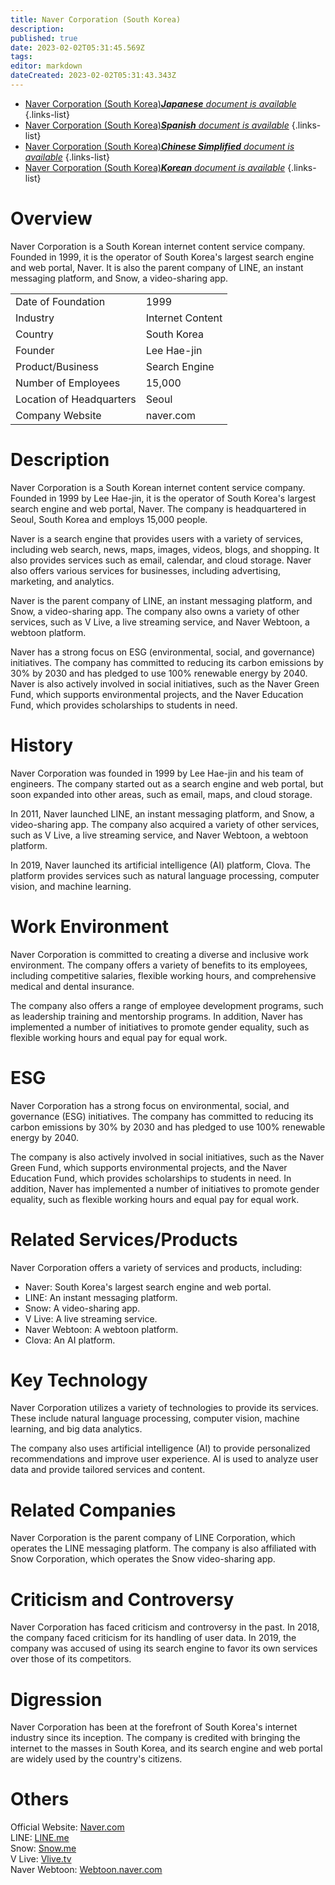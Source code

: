 ```yaml
---
title: Naver Corporation (South Korea)
description: 
published: true
date: 2023-02-02T05:31:45.569Z
tags: 
editor: markdown
dateCreated: 2023-02-02T05:31:43.343Z
---
```


- [Naver Corporation (South Korea)***Japanese** document is available*](/ja/Knowledge-base/Dictionary/Company/naver-corporation-south-korea)
{.links-list}
- [Naver Corporation (South Korea)***Spanish** document is available*](/es/Knowledge-base/Dictionary/Company/naver-corporation-south-korea)
{.links-list}
- [Naver Corporation (South Korea)***Chinese Simplified** document is available*](/zh/Knowledge-base/Dictionary/Company/naver-corporation-south-korea)
{.links-list}
- [Naver Corporation (South Korea)***Korean** document is available*](/ko/Knowledge-base/Dictionary/Company/naver-corporation-south-korea)
{.links-list}


# Overview

Naver Corporation is a South Korean internet content service company. Founded in 1999, it is the operator of South Korea's largest search engine and web portal, Naver. It is also the parent company of LINE, an instant messaging platform, and Snow, a video-sharing app.

|                                 |                  |
|---------------------------------|------------------|
| Date of Foundation              | 1999             |
| Industry                        | Internet Content |
| Country                         | South Korea      |
| Founder                         | Lee Hae-jin      |
| Product/Business                | Search Engine    |
| Number of Employees             | 15,000           |
| Location of Headquarters        | Seoul            |
| Company Website                 | naver.com        |

# Description

Naver Corporation is a South Korean internet content service company. Founded in 1999 by Lee Hae-jin, it is the operator of South Korea's largest search engine and web portal, Naver. The company is headquartered in Seoul, South Korea and employs 15,000 people.

Naver is a search engine that provides users with a variety of services, including web search, news, maps, images, videos, blogs, and shopping. It also provides services such as email, calendar, and cloud storage. Naver also offers various services for businesses, including advertising, marketing, and analytics.

Naver is the parent company of LINE, an instant messaging platform, and Snow, a video-sharing app. The company also owns a variety of other services, such as V Live, a live streaming service, and Naver Webtoon, a webtoon platform.

Naver has a strong focus on ESG (environmental, social, and governance) initiatives. The company has committed to reducing its carbon emissions by 30% by 2030 and has pledged to use 100% renewable energy by 2040. Naver is also actively involved in social initiatives, such as the Naver Green Fund, which supports environmental projects, and the Naver Education Fund, which provides scholarships to students in need.

# History

Naver Corporation was founded in 1999 by Lee Hae-jin and his team of engineers. The company started out as a search engine and web portal, but soon expanded into other areas, such as email, maps, and cloud storage.

In 2011, Naver launched LINE, an instant messaging platform, and Snow, a video-sharing app. The company also acquired a variety of other services, such as V Live, a live streaming service, and Naver Webtoon, a webtoon platform.

In 2019, Naver launched its artificial intelligence (AI) platform, Clova. The platform provides services such as natural language processing, computer vision, and machine learning.

# Work Environment

Naver Corporation is committed to creating a diverse and inclusive work environment. The company offers a variety of benefits to its employees, including competitive salaries, flexible working hours, and comprehensive medical and dental insurance.

The company also offers a range of employee development programs, such as leadership training and mentorship programs. In addition, Naver has implemented a number of initiatives to promote gender equality, such as flexible working hours and equal pay for equal work.

# ESG

Naver Corporation has a strong focus on environmental, social, and governance (ESG) initiatives. The company has committed to reducing its carbon emissions by 30% by 2030 and has pledged to use 100% renewable energy by 2040.

The company is also actively involved in social initiatives, such as the Naver Green Fund, which supports environmental projects, and the Naver Education Fund, which provides scholarships to students in need. In addition, Naver has implemented a number of initiatives to promote gender equality, such as flexible working hours and equal pay for equal work.

# Related Services/Products

Naver Corporation offers a variety of services and products, including:

- Naver: South Korea's largest search engine and web portal.
- LINE: An instant messaging platform.
- Snow: A video-sharing app.
- V Live: A live streaming service.
- Naver Webtoon: A webtoon platform.
- Clova: An AI platform.

# Key Technology

Naver Corporation utilizes a variety of technologies to provide its services. These include natural language processing, computer vision, machine learning, and big data analytics.

The company also uses artificial intelligence (AI) to provide personalized recommendations and improve user experience. AI is used to analyze user data and provide tailored services and content.

# Related Companies

Naver Corporation is the parent company of LINE Corporation, which operates the LINE messaging platform. The company is also affiliated with Snow Corporation, which operates the Snow video-sharing app.

# Criticism and Controversy

Naver Corporation has faced criticism and controversy in the past. In 2018, the company faced criticism for its handling of user data. In 2019, the company was accused of using its search engine to favor its own services over those of its competitors.

# Digression

Naver Corporation has been at the forefront of South Korea's internet industry since its inception. The company is credited with bringing the internet to the masses in South Korea, and its search engine and web portal are widely used by the country's citizens.

# Others

Official Website: [Naver.com](https://www.naver.com/)  
LINE: [LINE.me](https://line.me/)  
Snow: [Snow.me](https://snow.me/)  
V Live: [Vlive.tv](https://www.vlive.tv/)  
Naver Webtoon: [Webtoon.naver.com](https://www.webtoon.naver.com/)